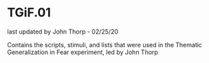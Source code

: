 # TGiF.01
last updated by John Thorp - 02/25/20

Contains the scripts, stimuli, and lists that were used in the Thematic Generalization in Fear experiment, led by John Thorp